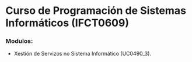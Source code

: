 # Curso de Programación de Sistemas Informáticos (IFCT0609)
### Modulos:
* Xestión de Servizos no Sistema Informático (UC0490_3).

